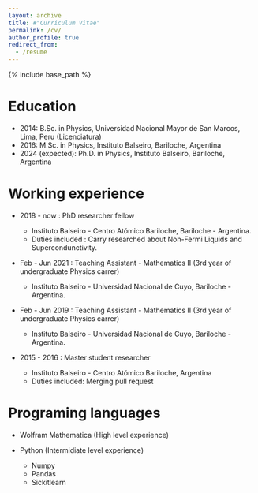 ```yaml
---
layout: archive
title: #"Curriculum Vitae"
permalink: /cv/
author_profile: true
redirect_from:
  - /resume
---
```


{% include base_path %}

Education
======
* 2014: B.Sc. in Physics, Universidad Nacional Mayor de San Marcos, Lima, Peru (Licenciatura)
* 2016: M.Sc. in Physics, Instituto Balseiro, Bariloche, Argentina
* 2024 (expected): Ph.D. in Physics, Instituto Balseiro, Bariloche, Argentina

Working experience 
====== 
* 2018 - now : PhD researcher fellow
  * Instituto Balseiro - Centro Atómico Bariloche, Bariloche - Argentina.
  * Duties included : Carry researched about Non-Fermi Liquids and Supercondunctivity.

* Feb - Jun 2021 : Teaching Assistant - Mathematics II (3rd year of undergraduate Physics carrer) 
  * Instituto Balseiro - Universidad Nacional de Cuyo, Bariloche - Argentina.

* Feb - Jun 2019 : Teaching Assistant - Mathematics II (3rd year of undergraduate Physics carrer) 
  * Instituto Balseiro - Universidad Nacional de Cuyo, Bariloche - Argentina.

* 2015 - 2016 : Master student researcher
  * Instituto Balseiro - Centro Atómico Bariloche, Argentina
  * Duties included: Merging pull request
  
  
Programing languages
======
* Wolfram Mathematica (High level experience)

* Python (Intermidiate level experience)
  * Numpy
  * Pandas
  * Sickitlearn

<!---* SQL (Low level experience)

<!--- Publications
======
 <ul>{% for post in site.publications %}
    {% include archive-single-cv.html %}
  {% endfor %}</ul>
  
Talks
======
(<ul>{% for post in site.talks %})
    {% include archive-single-talk-cv.html %}
  {% endfor %}</ul>
  
Teaching
======
 <ul>{% for post in site.teaching %}
  {% include archive-single-cv.html %}
  {% endfor %}</ul>
  
Service and leadership
======
  *Currently signed in to 43 different slack teams --->
